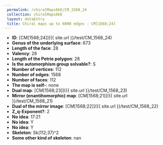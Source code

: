 ```yaml
--- 
 permalink: /chiralMaps6kE/CM_1568_24 
 collection: chiralMaps6kE
 layout: dataEntry
 title: Chiral maps up to 6000 edges - CM[1568;24]
---
```


- **ID**: [CM[1568;24]]({{ site.url }}/test/CM_1568_24)
- **Genus of the underlying surface**: 673
- **Length of the face**: 28
- **Valency**: 28
- **Length of the Petrie polygon**: 28
- **Is the automorphism group solvable?**: S
- **Number of vertices**: 112
- **Number of edges**: 1568
- **Number of faces**: 112
- **The map is self-**: none
- **Dual map**: [CM[1568;23]]({{ site.url }}/test/CM_1568_23)
- **Mirror (enantihomorphic) map**: [CM[1568;21]]({{ site.url }}/test/CM_1568_21)
- **Dual of the mirror image**: [CM[1568;22]]({{ site.url }}/test/CM_1568_22)
- **Z_q-Exponent?**: 2
- **No idea**:  17:21
- **No idea**: Y
- **No idea**: Y
- **Skeleton**: Sk(112;37)^2
- **Some other kind of skeleton**: nan

